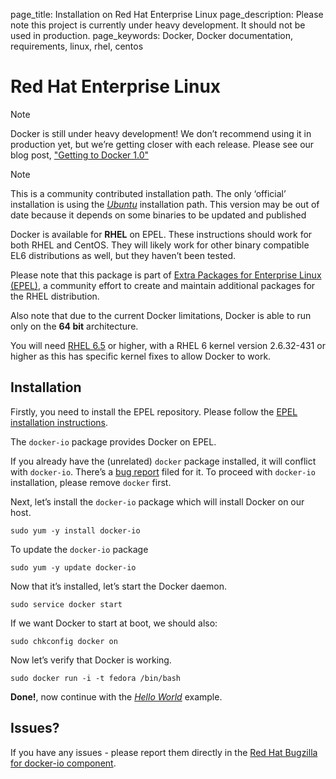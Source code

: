 page_title: Installation on Red Hat Enterprise Linux
page_description: Please note this project is currently under heavy development. It should not be used in production.
page_keywords: Docker, Docker documentation, requirements, linux, rhel, centos

# Red Hat Enterprise Linux

Note

Docker is still under heavy development! We don’t recommend using it in
production yet, but we’re getting closer with each release. Please see
our blog post, ["Getting to Docker
1.0"](http://blog.docker.io/2013/08/getting-to-docker-1-0/)

Note

This is a community contributed installation path. The only ‘official’
installation is using the [*Ubuntu*](../ubuntulinux/#ubuntu-linux)
installation path. This version may be out of date because it depends on
some binaries to be updated and published

Docker is available for **RHEL** on EPEL. These instructions should work
for both RHEL and CentOS. They will likely work for other binary
compatible EL6 distributions as well, but they haven’t been tested.

Please note that this package is part of [Extra Packages for Enterprise
Linux (EPEL)](https://fedoraproject.org/wiki/EPEL), a community effort
to create and maintain additional packages for the RHEL distribution.

Also note that due to the current Docker limitations, Docker is able to
run only on the **64 bit** architecture.

You will need [RHEL
6.5](https://access.redhat.com/site/articles/3078#RHEL6) or higher, with
a RHEL 6 kernel version 2.6.32-431 or higher as this has specific kernel
fixes to allow Docker to work.

## Installation

Firstly, you need to install the EPEL repository. Please follow the
[EPEL installation
instructions](https://fedoraproject.org/wiki/EPEL#How_can_I_use_these_extra_packages.3F).

The `docker-io` package provides Docker on EPEL.

If you already have the (unrelated) `docker` package
installed, it will conflict with `docker-io`.
There’s a [bug
report](https://bugzilla.redhat.com/show_bug.cgi?id=1043676) filed for
it. To proceed with `docker-io` installation, please
remove `docker` first.

Next, let’s install the `docker-io` package which
will install Docker on our host.

    sudo yum -y install docker-io

To update the `docker-io` package

    sudo yum -y update docker-io

Now that it’s installed, let’s start the Docker daemon.

    sudo service docker start

If we want Docker to start at boot, we should also:

    sudo chkconfig docker on

Now let’s verify that Docker is working.

    sudo docker run -i -t fedora /bin/bash

**Done!**, now continue with the [*Hello
World*](../../examples/hello_world/#hello-world) example.

## Issues?

If you have any issues - please report them directly in the [Red Hat
Bugzilla for docker-io
component](https://bugzilla.redhat.com/enter_bug.cgi?product=Fedora%20EPEL&component=docker-io).
